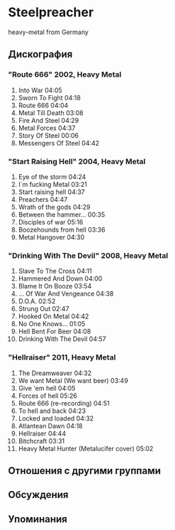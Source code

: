# Steelpreacher

heavy-metal from Germany

## Дискография

### "Route 666" 2002, Heavy Metal

1. Into War  04:05 
2. Sworn To Fight  04:18 
3. Route 666  04:04   
4. Metal Till Death  03:08 
5. Fire And Steel  04:29  
6. Metal Forces  04:37   
7. Story Of Steel  00:06
8. Messengers Of Steel  04:42 

### "Start Raising Hell" 2004, Heavy Metal

1. Eye of the storm  04:24   
2. I&#180;m fucking Metal  03:21   
3. Start raising hell  04:37   
4. Preachers  04:47   
5. Wrath of the gods  04:29  
6. Between the hammer...  00:35 
7. Disciples of war  05:16   
8. Boozehounds from hell  03:36
9. Metal Hangover  04:30 

### "Drinking With The Devil" 2008, Heavy Metal

1. Slave To The Cross  04:11 
2. Hammered And Down  04:00   
3. Blame It On Booze  03:54
4. ... Of War And Vengeance  04:38   
5. D.O.A.  02:52   
6. Strung Out  02:47    
7. Hooked On Metal  04:42  
8. No One Knows...  01:05  
9. Hell Bent For Beer  04:08   
10. Drinking With The Devil  04:57 

### "Hellraiser" 2011, Heavy Metal

1. The Dreamweaver  04:32    
2. We want Metal (We want beer)  03:49 
3. Give 'em hell  04:05   
4. Forces of hell  05:26    
5. Route 666 (re-recording)  04:51  
6. To hell and back  04:23 
7. Locked and loaded  04:32
8. Atlantean Dawn  04:18    
9. Hellraiser  04:44 
10. Bitchcraft  03:31   
11. Heavy Metal Hunter (Metalucifer cover)  05:02 


## Отношения с другими группами


## Обсуждения


## Упоминания

